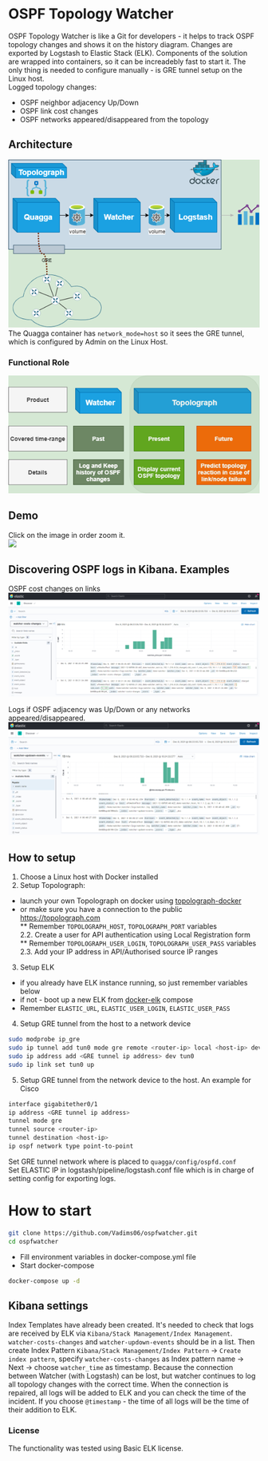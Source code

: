 # OSPF Topology Watcher
OSPF Topology Watcher is like a Git for developers - it helps to track OSPF topology changes and shows it on the history diagram. Changes are exported by Logstash to Elastic Stack (ELK). Components of the solution are wrapped into containers, so it can be increadebly fast to start it. The only thing is needed to configure manually - is GRE tunnel setup on the Linux host.  
Logged topology changes:
* OSPF neighbor adjacency Up/Down
* OSPF link cost changes
* OSPF networks appeared/disappeared from the topology

## Architecture
![](https://github.com/Vadims06/ospfwatcher/blob/f218b754ac7b543ffe46f9bb7df9cba0caf7b5cb/docs/Architecture.png)  
The Quagga container has `network_mode=host` so it sees the GRE tunnel, which is configured by Admin on the Linux Host.  
### Functional Role
![](https://github.com/Vadims06/ospfwatcher/blob/247bb4d330de762cfc4c3fd67135e5740ba8403c/docs/functional-watcher-role.png)
## Demo
Click on the image in order zoom it.  
![](https://github.com/Vadims06/ospfwatcher/blob/ada2ca86df171ec5f1b550da821f0a8ca1cb1df4/docs/ospf-watcher-demo.gif)

## Discovering OSPF logs in Kibana. Examples
OSPF cost changes on links  
![](https://github.com/Vadims06/ospfwatcher/blob/774ffe06131e932bd0d87b430010523d942a2342/docs/cost-changes-raw-logs.png)

Logs if OSPF adjacency was Up/Down or any networks appeared/disappeared.  
![](https://github.com/Vadims06/ospfwatcher/blob/774ffe06131e932bd0d87b430010523d942a2342/docs/host-updown-raw-logs.png)

## How to setup
1. Choose a Linux host with Docker installed
2. Setup Topolograph:  
* launch your own Topolograph on docker using [topolograph-docker](https://github.com/Vadims06/topolograph-docker)
* or make sure you have a connection to the public https://topolograph.com  
** Remember `TOPOLOGRAPH_HOST`, `TOPOLOGRAPH_PORT` variables  
2.2. Create a user for API authentication using Local Registration form  
** Remember `TOPOLOGRAPH_USER_LOGIN`, `TOPOLOGRAPH_USER_PASS` variables  
2.3. Add your IP address in API/Authorised source IP ranges  
3. Setup ELK  
* if you already have ELK instance running, so just remember variables below
* if not - boot up a new ELK from [docker-elk](https://github.com/deviantony/docker-elk) compose
* Remember `ELASTIC_URL`, `ELASTIC_USER_LOGIN`, `ELASTIC_USER_PASS`  

4. Setup GRE tunnel from the host to a network device  
```bash
sudo modprobe ip_gre
sudo ip tunnel add tun0 mode gre remote <router-ip> local <host-ip> dev eth0 ttl 255
sudo ip address add <GRE tunnel ip address> dev tun0
sudo ip link set tun0 up
```
5. Setup GRE tunnel from the network device to the host. An example for Cisco
```bash
interface gigabitether0/1
ip address <GRE tunnel ip address>
tunnel mode gre
tunnel source <router-ip>
tunnel destination <host-ip>
ip ospf network type point-to-point
```
Set GRE tunnel network where <GRE tunnel ip address> is placed to `quagga/config/ospfd.conf`  
Set ELASTIC IP in logstash/pipeline/logstash.conf file which is in charge of setting config for exporting logs.  
# How to start
```bash
git clone https://github.com/Vadims06/ospfwatcher.git
cd ospfwatcher
```
* Fill environment variables in docker-compose.yml file
* Start docker-compose  
```bash
docker-compose up -d
```

 ## Kibana settings
 Index Templates have already been created. It's needed to check that logs are received by ELK via `Kibana/Stack Management/Index Management`. `watcher-costs-changes` and `watcher-updown-events` should be in a list. Then create Index Pattern `Kibana/Stack Management/Index Pattern` -> `Create index pattern`, specify `watcher-costs-changes` as Index pattern name -> Next -> choose `watcher_time` as timestamp. Because the connection between Watcher (with Logstash) can be lost, but watcher continues to log all topology changes with the correct time. When the connection is repaired, all logs will be added to ELK and you can check the time of the incident. If you choose `@timestamp` - the time of all logs will be the time of their addition to ELK.  
 
 ### License
 The functionality was tested using Basic ELK license.  
